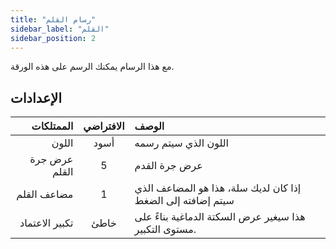 ```yaml
---
title: "رسام القلم"
sidebar_label: "القلم"
sidebar_position: 2
---
```



مع هذا الرسام يمكنك الرسم على هذه الورقة.

## الإعدادات

|      الممتلكات | الافتراضي | الوصف                                                       |
| --------------:|:---------:|:----------------------------------------------------------- |
|          اللون |   أسود    | اللون الذي سيتم رسمه                                        |
|  عرض جرة القلم |     5     | عرض جرة القدم                                               |
|    مضاعف القلم |     1     | إذا كان لديك سلة، هذا هو المضاعف الذي سيتم إضافته إلى الضغط |
| تكبير الاعتماد |   خاطئ    | هذا سيغير عرض السكتة الدماغية بناءً على مستوى التكبير.      |
